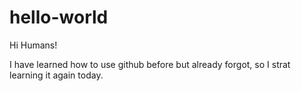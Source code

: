 # hello-world

Hi Humans!

I have learned how to use github before but already forgot, so I strat learning it again today.

